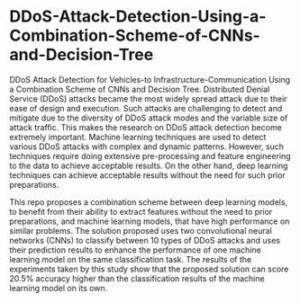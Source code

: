 # DDoS-Attack-Detection-Using-a-Combination-Scheme-of-CNNs-and-Decision-Tree

DDoS Attack Detection for Vehicles-to Infrastructure-Communication Using a Combination Scheme of CNNs and Decision Tree.
Distributed Denial Service (DDoS) attacks became the most widely spread attack due to their ease of design and execution. Such attacks are challenging to detect and mitigate due to the diversity of DDoS attack modes and the variable size of attack traffic. This makes the research on DDoS attack detection become extremely important. Machine learning techniques are used to detect various DDoS attacks with complex and dynamic patterns. However, such techniques require doing extensive pre-processing and feature engineering to the data to achieve acceptable results. On the other hand, deep learning techniques can achieve acceptable results without the need for such prior preparations.

This repo proposes a combination scheme between deep learning models, to benefit from their ability to extract features without the need to prior preparations, and machine learning models, that have high performance on similar problems. The solution proposed uses two convolutional neural networks (CNNs) to classify between 10 types of DDoS attacks and uses their prediction results to enhance the performance of one machine learning model on the same classification task. The results of the experiments taken by this study show that the proposed solution can score 20.5% accuracy higher than the classification results of the machine learning model on its own.
